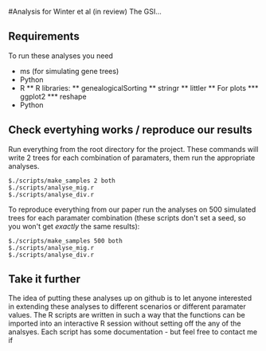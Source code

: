 #Analysis for Winter et al (in review) The GSI...

## Requirements

To run these analyses you need

* ms (for simulating gene trees)
* Python
* R
** R libraries:
** genealogicalSorting
** stringr
** littler 
** For plots
*** ggplot2
*** reshape
* Python 

## Check evertyhing works / reproduce our results

Run everything from the root directory for the project. These commands will write 2 trees for each combination of paramaters, them run the appropriate analyses. 

```
$./scripts/make_samples 2 both
$./scripts/analyse_mig.r
$./scripts/analyse_div.r
```
To reproduce everything from our paper run the analyses on 500 simulated trees for each paramater combination (these scripts don't set a seed, so you won't get
_exactly_ the same results):

```
$./scripts/make_samples 500 both
$./scripts/analyse_mig.r
$./scripts/analyse_div.r
```

## Take it further 

The idea of putting these analyses up on github is to let anyone interested in extending these analyses to different scenarios or different paramater values. The R scripts are written in such a way that the functions can be imported into an interactive R session without setting off the any of the analsyes. Each script has some documentation - but feel free to contact me if 
